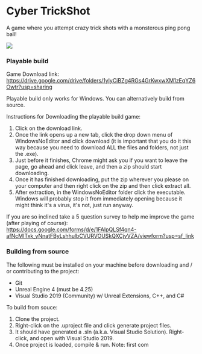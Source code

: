 # Cyber TrickShot
A game where you attempt crazy trick shots with a monsterous ping pong ball!

![](GamePlay.gif)

### Playable build 
Game Download link:
https://drive.google.com/drive/folders/1ylyCiBZg4RGs4GrKwxwXM1zEqYZ6Owtr?usp=sharing

Playable build only works for Windows. You can alternatively build from source.

Instructions for Downloading the playable build game:

1. Click on the download link.
2. Once the link opens up a new tab, click the drop down menu of WindowsNoEditor and click download (it is important that you do it this way because you need to download ALL the files and folders, not just the .exe).
3. Just before it finishes, Chrome might ask you if you want to leave the page, go ahead and click leave, and then a zip should start downloading.
4. Once it has finished downloading, put the zip wherever you please on your computer and then right click on the zip and then click extract all.
5. After extraction, in the WindowsNoEditor folder click the executable. Windows will probably stop it from immediately opening because it might think it's a virus, it's not, just run anyway.

If you are so inclined take a 5 question survey to help me improve the game (after playing of course):
https://docs.google.com/forms/d/e/1FAIpQLSf4qn4-afNcMITxk_yNnatFByLshhulbCVURVOUSkQXCjvVZA/viewform?usp=sf_link

### Building from source
The following must be installed on your machine before downloading and / or contributing to the project:

* Git
* Unreal Engine 4 (must be 4.25)
* Visual Studio 2019 (Community) w/ Unreal Extensions, C++, and C#

To build from souce:

1. Clone the project.
2. Right-click on the .uproject file and click generate project files.
3. It should have generated a .sln (a.k.a. Visual Studio Solution). Right-click, and open with Visual Studio 2019.
4. Once project is loaded, compile & run. Note: first com
